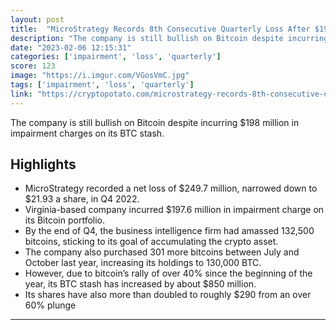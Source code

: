 ```yaml
---
layout: post
title:  "MicroStrategy Records 8th Consecutive Quarterly Loss After $198M BTC Impairment Charge"
description: "The company is still bullish on Bitcoin despite incurring $198 million in impairment charges on its BTC stash."
date: "2023-02-06 12:15:31"
categories: ['impairment', 'loss', 'quarterly']
score: 123
image: "https://i.imgur.com/VGosVmC.jpg"
tags: ['impairment', 'loss', 'quarterly']
link: "https://cryptopotato.com/microstrategy-records-8th-consecutive-quarterly-loss-after-198m-btc-impairment-charge/?amp"
---
```


The company is still bullish on Bitcoin despite incurring $198 million in impairment charges on its BTC stash.

## Highlights

- MicroStrategy recorded a net loss of $249.7 million, narrowed down to $21.93 a share, in Q4 2022.
- Virginia-based company incurred $197.6 million in impairment charge on its Bitcoin portfolio.
- By the end of Q4, the business intelligence firm had amassed 132,500 bitcoins, sticking to its goal of accumulating the crypto asset.
- The company also purchased 301 more bitcoins between July and October last year, increasing its holdings to 130,000 BTC.
- However, due to bitcoin’s rally of over 40% since the beginning of the year, its BTC stash has increased by about $850 million.
- Its shares have also more than doubled to roughly $290 from an over 60% plunge

---
